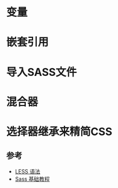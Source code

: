 

# 变量

# 嵌套引用

# 导入SASS文件

# 混合器

# 选择器继承来精简CSS

## 参考

* [LESS 语法](http://www.bootcss.com/p/lesscss/)
* [Sass 基础教程](http://www.sasschina.com/guide/)
